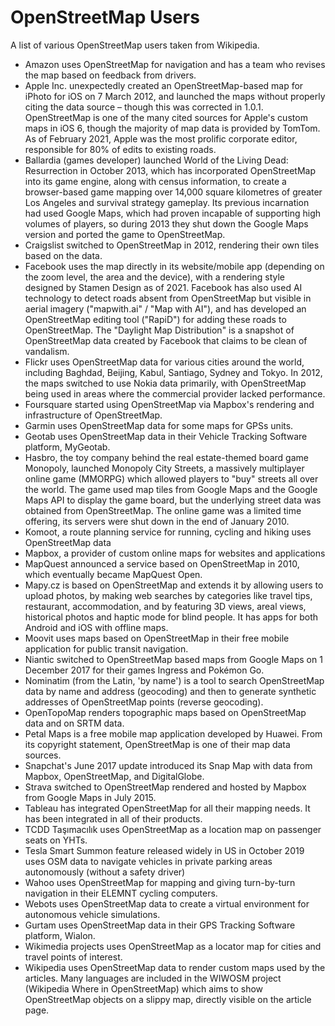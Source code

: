 # OpenStreetMap Users
A list of various OpenStreetMap users taken from Wikipedia.

- Amazon uses OpenStreetMap for navigation and has a team who revises the map based on feedback from drivers.
- Apple Inc. unexpectedly created an OpenStreetMap-based map for iPhoto for iOS on 7 March 2012, and launched the maps without properly citing the data source – though this was corrected in 1.0.1. OpenStreetMap is one of the many cited sources for Apple's custom maps in iOS 6, though the majority of map data is provided by TomTom. As of February 2021, Apple was the most prolific corporate editor, responsible for 80% of edits to existing roads.
- Ballardia (games developer) launched World of the Living Dead: Resurrection in October 2013, which has incorporated OpenStreetMap into its game engine, along with census information, to create a browser-based game mapping over 14,000 square kilometres of greater Los Angeles and survival strategy gameplay. Its previous incarnation had used Google Maps, which had proven incapable of supporting high volumes of players, so during 2013 they shut down the Google Maps version and ported the game to OpenStreetMap.
- Craigslist switched to OpenStreetMap in 2012, rendering their own tiles based on the data.
- Facebook uses the map directly in its website/mobile app (depending on the zoom level, the area and the device), with a rendering style designed by Stamen Design as of 2021. Facebook has also used AI technology to detect roads absent from OpenStreetMap but visible in aerial imagery ("mapwith.ai" / "Map with AI"), and has developed an OpenStreetMap editing tool ("RapiD") for adding these roads to OpenStreetMap. The "Daylight Map Distribution" is a snapshot of OpenStreetMap data created by Facebook that claims to be clean of vandalism.
- Flickr uses OpenStreetMap data for various cities around the world, including Baghdad, Beijing, Kabul, Santiago, Sydney and Tokyo. In 2012, the maps switched to use Nokia data primarily, with OpenStreetMap being used in areas where the commercial provider lacked performance.
- Foursquare started using OpenStreetMap via Mapbox's rendering and infrastructure of OpenStreetMap.
- Garmin uses OpenStreetMap data for some maps for GPSs units.
- Geotab uses OpenStreetMap data in their Vehicle Tracking Software platform, MyGeotab.
- Hasbro, the toy company behind the real estate-themed board game Monopoly, launched Monopoly City Streets, a massively multiplayer online game (MMORPG) which allowed players to "buy" streets all over the world. The game used map tiles from Google Maps and the Google Maps API to display the game board, but the underlying street data was obtained from OpenStreetMap. The online game was a limited time offering, its servers were shut down in the end of January 2010.
- Komoot, a route planning service for running, cycling and hiking uses OpenStreetMap data
- Mapbox, a provider of custom online maps for websites and applications
- MapQuest announced a service based on OpenStreetMap in 2010, which eventually became MapQuest Open.
- Mapy.cz is based on OpenStreetMap and extends it by allowing users to upload photos, by making web searches by categories like travel tips, restaurant, accommodation, and by featuring 3D views, areal views, historical photos and haptic mode for blind people. It has apps for both Android and iOS with offline maps.
- Moovit uses maps based on OpenStreetMap in their free mobile application for public transit navigation.
- Niantic switched to OpenStreetMap based maps from Google Maps on 1 December 2017 for their games Ingress and Pokémon Go.
- Nominatim (from the Latin, 'by name') is a tool to search OpenStreetMap data by name and address (geocoding) and then to generate synthetic addresses of OpenStreetMap points (reverse geocoding).
- OpenTopoMap renders topographic maps based on OpenStreetMap data and on SRTM data.
- Petal Maps is a free mobile map application developed by Huawei. From its copyright statement, OpenStreetMap is one of their map data sources.
- Snapchat's June 2017 update introduced its Snap Map with data from Mapbox, OpenStreetMap, and DigitalGlobe.
- Strava switched to OpenStreetMap rendered and hosted by Mapbox from Google Maps in July 2015.
- Tableau has integrated OpenStreetMap for all their mapping needs. It has been integrated in all of their products.
- TCDD Taşımacılık uses OpenStreetMap as a location map on passenger seats on YHTs.
- Tesla Smart Summon feature released widely in US in October 2019 uses OSM data to navigate vehicles in private parking areas autonomously (without a safety driver)
- Wahoo uses OpenStreetMap for mapping and giving turn-by-turn navigation in their ELEMNT cycling computers.
- Webots uses OpenStreetMap data to create a virtual environment for autonomous vehicle simulations.
- Gurtam uses OpenStreetMap data in their GPS Tracking Software platform, Wialon.
- Wikimedia projects uses OpenStreetMap as a locator map for cities and travel points of interest.
- Wikipedia uses OpenStreetMap data to render custom maps used by the articles. Many languages are included in the WIWOSM project (Wikipedia Where in OpenStreetMap) which aims to show OpenStreetMap objects on a slippy map, directly visible on the article page.